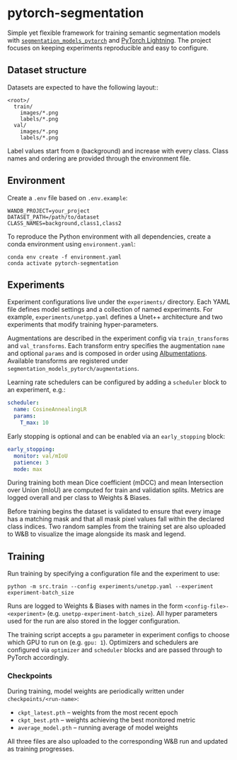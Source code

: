 # pytorch-segmentation

Simple yet flexible framework for training semantic segmentation models with
[`segmentation_models_pytorch`](https://github.com/qubvel/segmentation_models.pytorch)
and [PyTorch Lightning](https://lightning.ai). The project focuses on keeping
experiments reproducible and easy to configure.

## Dataset structure

Datasets are expected to have the following layout::

```
<root>/
  train/
    images/*.png
    labels/*.png
  val/
    images/*.png
    labels/*.png
```

Label values start from `0` (background) and increase with every class. Class
names and ordering are provided through the environment file.

## Environment

Create a `.env` file based on `.env.example`:

```
WANDB_PROJECT=your_project
DATASET_PATH=/path/to/dataset
CLASS_NAMES=background,class1,class2
```

To reproduce the Python environment with all dependencies, create a conda
environment using `environment.yaml`:

```
conda env create -f environment.yaml
conda activate pytorch-segmentation
```

## Experiments

Experiment configurations live under the `experiments/` directory. Each YAML
file defines model settings and a collection of named experiments. For
example, `experiments/unetpp.yaml` defines a Unet++ architecture and two
experiments that modify training hyper-parameters.

Augmentations are described in the experiment config via `train_transforms`
and `val_transforms`. Each transform entry specifies the augmentation `name`
and optional `params` and is composed in order using
[Albumentations](https://albumentations.ai). Available transforms are
registered under `segmentation_models_pytorch/augmentations`.

Learning rate schedulers can be configured by adding a `scheduler` block to an
experiment, e.g.:

```yaml
scheduler:
  name: CosineAnnealingLR
  params:
    T_max: 10
```

Early stopping is optional and can be enabled via an `early_stopping` block:

```yaml
early_stopping:
  monitor: val/mIoU
  patience: 3
  mode: max
```

During training both mean Dice coefficient (mDCC) and mean Intersection over
Union (mIoU) are computed for train and validation splits. Metrics are logged
overall and per class to Weights & Biases.

Before training begins the dataset is validated to ensure that every image has
a matching mask and that all mask pixel values fall within the declared class
indices. Two random samples from the training set are also uploaded to W&B to
visualize the image alongside its mask and legend.

## Training

Run training by specifying a configuration file and the experiment to use:

```
python -m src.train --config experiments/unetpp.yaml --experiment experiment-batch_size
```

Runs are logged to Weights & Biases with names in the form
`<config-file>-<experiment>` (e.g. `unetpp-experiment-batch_size`). All hyper
parameters used for the run are also stored in the logger configuration.

The training script accepts a `gpu` parameter in experiment configs to choose
which GPU to run on (e.g. `gpu: 1`). Optimizers and schedulers are configured
via `optimizer` and `scheduler` blocks and are passed through to PyTorch
accordingly.

### Checkpoints

During training, model weights are periodically written under
`checkpoints/<run-name>`:

- `ckpt_latest.pth` – weights from the most recent epoch
- `ckpt_best.pth` – weights achieving the best monitored metric
- `average_model.pth` – running average of model weights

All three files are also uploaded to the corresponding W&B run and updated as
training progresses.
